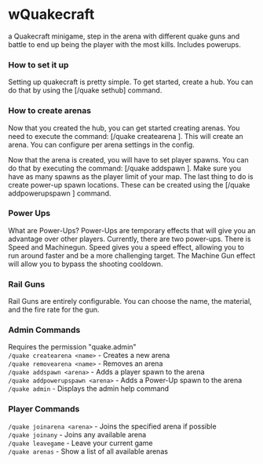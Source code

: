 # wQuakecraft
a Quakecraft minigame, step in the arena with different quake guns and battle to end up being the 
player with the most kills. Includes powerups.

### **How to set it up**
Setting up quakecraft is pretty simple. 
To get started, create a hub. You can do that by using the [/quake sethub] command. 

### **How to create arenas**
Now that you created the hub, you can get started creating arenas. 
You need to execute the command: [/quake createarena <name>]. This will create an arena.
You can configure per arena settings in the config.

Now that the arena is created, you will have to set player spawns. 
You can do that by executing the command: [/quake addspawn <arena>]. 
Make sure you have as many spawns as the player limit of your map. 
The last thing to do is create power-up spawn locations. 
These can be created using the [/quake addpowerupspawn <arena>] command.

### **Power Ups**
What are Power-Ups? Power-Ups are temporary effects that will give you an advantage over other 
players. Currently, there are two power-ups. There is Speed and Machinegun. 
Speed gives you a speed effect, allowing you to run around faster and be a more challenging target.
The Machine Gun effect will allow you to bypass the shooting cooldown. 

### **Rail Guns**
Rail Guns are entirely configurable. You can choose the name, 
the material, and the fire rate for the gun.

### **Admin Commands**
Requires the permission "quake.admin"\
``/quake createarena <name>`` - Creates a new arena\
``/quake removearena <name>`` - Removes an arena\
``/quake addspawn <arena>`` - Adds a player spawn to the arena\
``/quake addpowerupspawn <arena>`` - Adds a Power-Up spawn to the arena\
``/quake admin`` - Displays the admin help command

### **Player Commands**
``/quake joinarena <arena>`` - Joins the specified arena if possible\
``/quake joinany`` - Joins any available arena\
``/quake leavegame`` - Leave your current game\
``/quake arenas`` - Show a list of all available arenas

